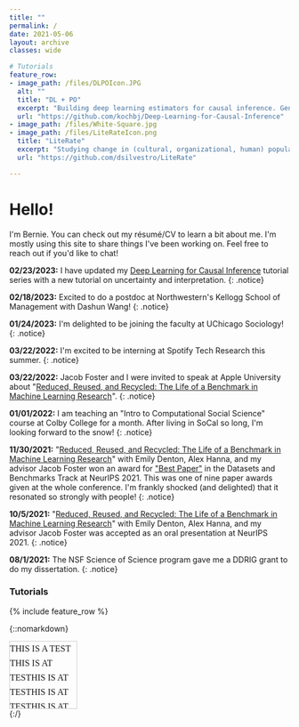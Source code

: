 ```yaml
---
title: ""
permalink: /
date: 2021-05-06
layout: archive
classes: wide

# Tutorials
feature_row:
- image_path: /files/DLPOIcon.JPG
  alt: ""
  title: "DL + PO"
  excerpt: "Building deep learning estimators for causal inference. Gentle intro to Tensorflow 2."
  url: "https://github.com/kochbj/Deep-Learning-for-Causal-Inference"
- image_path: /files/White-Square.jpg
- image_path: /files/LiteRateIcon.png
  title: "LiteRate"
  excerpt: "Studying change in (cultural, organizational, human) populations through birth/death rates."
  url: "https://github.com/dsilvestro/LiteRate"

---
```

# Hello!
I'm Bernie. You can check out my résumé/CV to learn a bit about me. I'm mostly using this site to share things I've been working on. Feel free to reach out if you'd like to chat!



**02/23/2023:** I have updated my [Deep Learning for Causal Inference](https://github.com/kochbj/Deep-Learning-for-Causal-Inference) tutorial series with a new tutorial on uncertainty and interpretation.
{: .notice}

**02/18/2023:** Excited to do a postdoc at Northwestern's Kellogg School of Management with Dashun Wang!
{: .notice}

**01/24/2023:** I'm delighted to be joining the faculty at UChicago Sociology! 
{: .notice}

**03/22/2022:** I'm excited to be interning at Spotify Tech Research this summer.
{: .notice}

**03/22/2022:** Jacob Foster and I were invited to speak at Apple University about "[Reduced, Reused, and Recycled: The Life of a Benchmark in Machine Learning Research](https://openreview.net/forum?id=zNQBIBKJRkd)".
{: .notice}

**01/01/2022:** I am teaching an "Intro to Computational Social Science" course at Colby College for a month. After living in SoCal so long, I'm looking forward to the snow!
{: .notice}

**11/30/2021:** "[Reduced, Reused, and Recycled: The Life of a Benchmark in Machine Learning Research](https://openreview.net/forum?id=zNQBIBKJRkd)" with Emily Denton, Alex Hanna, and my advisor Jacob Foster won an award for ["Best Paper"](https://blog.neurips.cc/2021/11/30/announcing-the-neurips-2021-award-recipients/?s=09) in the Datasets and Benchmarks Track at NeurIPS 2021. This was one of nine paper awards given at the whole conference. I'm frankly shocked (and delighted) that it resonated so strongly with people!
{: .notice}

**10/5/2021:** "[Reduced, Reused, and Recycled: The Life of a Benchmark in Machine Learning Research](https://openreview.net/forum?id=zNQBIBKJRkd)" with Emily Denton, Alex Hanna, and my advisor Jacob Foster was accepted as an oral presentation at NeurIPS 2021.
{: .notice}

**08/1/2021:** The NSF Science of Science program gave me a DDRIG grant to do my dissertation.
{: .notice}
  
### Tutorials
{% include feature_row %}

{::nomarkdown}<div style="height:120px;width:120px;border:1px solid #ccc;font:16px/26px Georgia, Garamond, Serif;overflow:auto;">
THIS IS A TEST THIS IS AT TESTHIS IS AT TESTHIS IS AT TESTHIS IS AT TESTHIS IS AT TESTHIS IS AT TESTHIS IS AT TESTHIS IS AT TESTHIS IS AT TESTHIS IS AT TESTHIS IS AT TESTHIS IS AT TESTHIS IS AT TESTHIS IS AT TESTHIS IS AT TESTHIS IS AT TESTHIS IS AT TESTHIS IS AT TESTHIS IS AT TESTHIS IS AT TESTHIS IS AT TESTHIS IS AT TESTHIS IS AT TESTHIS IS AT TESTHIS IS AT TESTHIS IS AT TESTHIS IS AT TESTHIS IS AT TESTHIS IS AT TESTHIS IS AT TESTHIS IS AT TES
</div>{:/}
